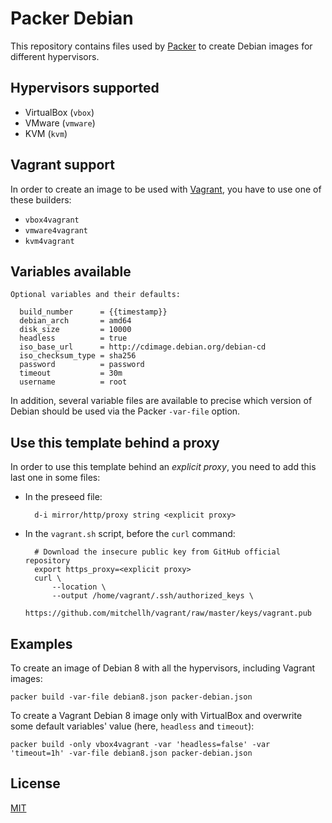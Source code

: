 # Packer Debian

This repository contains files used by [Packer][packer] to create Debian images for different hypervisors.

## Hypervisors supported

* VirtualBox (`vbox`)
* VMware (`vmware`)
* KVM (`kvm`)

## Vagrant support

In order to create an image to be used with [Vagrant][vagrant], you have to use one of these builders:

* `vbox4vagrant`
* `vmware4vagrant`
* `kvm4vagrant`

## Variables available

    Optional variables and their defaults:

      build_number      = {{timestamp}}
      debian_arch       = amd64
      disk_size         = 10000
      headless          = true
      iso_base_url      = http://cdimage.debian.org/debian-cd
      iso_checksum_type = sha256
      password          = password
      timeout           = 30m
      username          = root

In addition, several variable files are available to precise which version of Debian should be used via the Packer `-var-file` option.

## Use this template behind a proxy

In order to use this template behind an *explicit proxy*, you need to add this last one in some files:

* In the preseed file:

        d-i mirror/http/proxy string <explicit proxy>

* In the `vagrant.sh` script, before the `curl` command:

        # Download the insecure public key from GitHub official repository
        export https_proxy=<explicit proxy>
        curl \
            --location \
            --output /home/vagrant/.ssh/authorized_keys \
            https://github.com/mitchellh/vagrant/raw/master/keys/vagrant.pub

## Examples

To create an image of Debian 8 with all the hypervisors, including Vagrant images:

    packer build -var-file debian8.json packer-debian.json

To create a Vagrant Debian 8 image only with VirtualBox and overwrite some default variables' value (here, `headless` and `timeout`):

    packer build -only vbox4vagrant -var 'headless=false' -var 'timeout=1h' -var-file debian8.json packer-debian.json

## License

[MIT][license]

 [packer]: https://packer.io/
 [vagrant]: https://www.vagrantup.com/
 [license]: http://opensource.org/licenses/MIT
